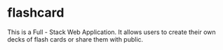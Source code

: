 # flashcard
This is a Full - Stack Web Application. It allows users to create their own decks of flash cards or share them with public.

